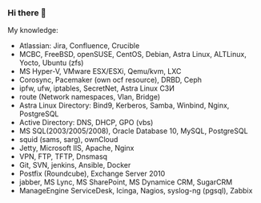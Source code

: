 ### Hi there 👋

My knowledge:
- Atlassian: Jira, Confluence, Crucible
- MCBC, FreeBSD, openSUSE, CentOS, Debian, Astra Linux, ALTLinux, Yocto, Ubuntu (zfs)
- MS Hyper-V, VMware ESX/ESXi, Qemu/kvm, LXC
- Corosync, Pacemaker (own ocf resource), DRBD, Ceph
- ipfw, ufw, iptables, SecretNet, Astra Linux СЗИ
- route (Network namespaces, Vlan, Bridge)
- Astra Linux Directory: Bind9, Kerberos, Samba, Winbind, Nginx, PostgreSQL
- Active Directory: DNS, DHCP, GPO (vbs)
- MS SQL(2003/2005/2008), Oracle Database 10, MySQL, PostgreSQL
- squid (sams, sarg), ownCloud
- Jetty, Microsoft IIS, Apache, Nginx
- VPN, FTP, TFTP, Dnsmasq
- Git, SVN, jenkins, Ansible, Docker
- Postfix (Roundcube), Exchange Server 2010
- jabber, MS Lync, MS SharePoint, MS Dynamice CRM, SugarCRM
- ManageEngine ServiceDesk, Icinga, Nagios, syslog-ng (pgsql), Zabbix
